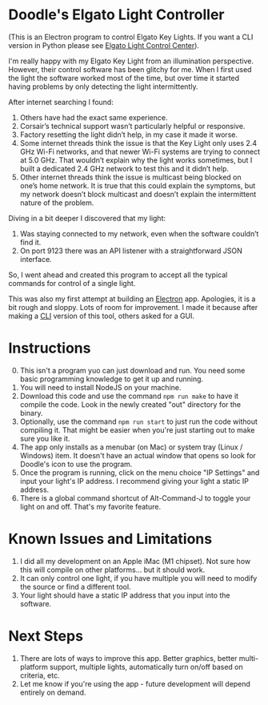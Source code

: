 Doodle's Elgato Light Controller
================================

(This is an Electron program to control Elgato Key Lights.  If you want a CLI version in Python please see [Elgato Light Control Center](https://github.com/jeffisfast/Elgato-Light-Controller)).

I'm really happy with my Elgato Key Light from an illumination perspective.  However, their control software has been glitchy for me.  When I first used the light the software worked most of the time, but over time it started having problems by only detecting the light intermittently.  

After internet searching I found:

1. Others have had the exact same experience.
2. Corsair’s technical support wasn’t particularly helpful or responsive.
3. Factory resetting the light didn’t help, in my case it made it worse.
4. Some internet threads think the issue is that the Key Light only uses 2.4 GHz Wi-Fi networks, and that newer Wi-Fi systems are trying to connect at 5.0 GHz. That wouldn’t explain why the light works sometimes, but I built a dedicated 2.4 GHz network to test this and it didn’t help.
5. Other internet threads think the issue is multicast being blocked on one’s home network.  It is true that this could explain the symptoms, but my network doesn’t block multicast and doesn’t explain the intermittent nature of the problem.

Diving in a bit deeper I discovered that my light:
1. Was staying connected to my network, even when the software couldn’t find it.
2. On port 9123 there was an API listener with a straightforward JSON interface.

So, I went ahead and created this program to accept all the typical commands for control of a single light.  

This was also my first attempt at building an [Electron](https://www.electronjs.org/) app.  Apologies, it is a bit rough and sloppy.  Lots of room for improvement.  I made it because after making a [CLI](https://github.com/jeffisfast/Elgato-Light-Controller) version of this tool, others asked for a GUI. 

Instructions
============

0. This isn't a program yuo can just download and run.  You need some basic programming knowledge to get it up and running.
1. You will need to install NodeJS on your machine.  
2. Download this code and use the command `npm run make` to have it compile the code.  Look in the newly created "out" directory for the binary.  
3. Optionally, use the command `npm run start` to just run the code without compiling it.  That might be easier when you're just starting out to make sure you like it.
4. The app only installs as a menubar (on Mac) or system tray (Linux / Windows) item.  It doesn't have an actual window that opens so look for Doodle's icon to use the program.
5. Once the program is running, click on the menu choice "IP Settings" and input your light's IP address.  I recommend giving your light a static IP address.
6. There is a global command shortcut of Alt-Command-J to toggle your light on and off.  That's my favorite feature.

Known Issues and Limitations
============================

1. I did all my development on an Apple iMac (M1 chipset).  Not sure how this will compile on other platforms... but it should work.
2. It can only control one light, if you have multiple you will need to modify the source or find a different tool.
3. Your light should have a static IP address that you input into the software.  

Next Steps
==========

1. There are lots of ways to improve this app.  Better graphics, better multi-platform support, multiple lights, automatically turn on/off based on criteria, etc.  
2. Let me know if you're using the app - future development will depend entirely on demand.
